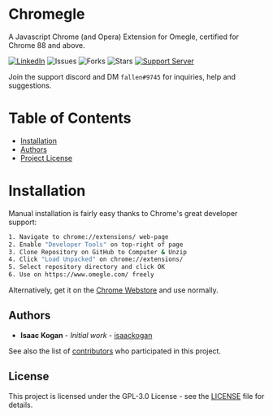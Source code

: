 Chromegle
==================
A Javascript Chrome (and Opera) Extension for Omegle, certified for Chrome 88 and above. 

 [![LinkedIn](https://img.shields.io/badge/LinkedIn-0077B5?style=for-the-badge&logo=linkedin&logoColor=white&style=flat-square)](https://www.linkedin.com/in/isaac-kogan-5a45b9193/ ) ![Issues](https://img.shields.io/github/issues/ChromegleApp/Chromegle) ![Forks](https://img.shields.io/github/forks/ChromegleApp/Chromegle) ![Stars](https://img.shields.io/github/stars/ChromegleApp/Chromegle) [![Support Server](https://img.shields.io/discord/922231395605159987.svg?color=7289da&logo=discord&style=flat-square)](https://discord.gg/KDqHBrZ2Yn)

Join the support discord and DM ``fallen#9745`` for inquiries, help and suggestions.

# Table of Contents
- [Installation](#installation)
- [Authors](#authors)
- [Project License](#license)

# Installation

Manual installation is fairly easy thanks to Chrome's great developer support:
```sh
1. Navigate to chrome://extensions/ web-page
2. Enable "Developer Tools" on top-right of page
3. Clone Repository on GitHub to Computer & Unzip
4. Click "Load Unpacked" on chrome://extensions/
5. Select repository directory and click OK
6. Use on https://www.omegle.com/ freely
```

Alternatively, get it on the [Chrome Webstore](https://chrome.google.com/webstore/search/Chromegle) and use normally.

## Authors

* **Isaac Kogan** - *Initial work* - [isaackogan](https://github.com/isaackogan)

See also the list of [contributors](https://github.com/ChromegleApp/Chromegle/contributors) who participated in this project.

## License

This project is licensed under the GPL-3.0 License - see the [LICENSE](LICENSE.md) file for details.
